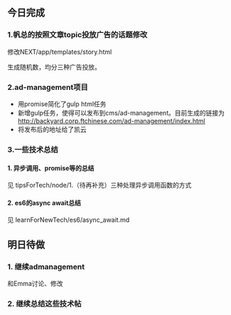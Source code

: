 ## 今日完成
### 1.帆总的按照文章topic投放广告的话题修改
修改NEXT/app/templates/story.html

生成随机数，均分三种广告投放。

### 2.ad-management项目
- 用promise简化了gulp html任务
- 新增gulp任务，使得可以发布到cms/ad-management。目前生成的链接为<http://backyard.corp.ftchinese.com/ad-management/index.html>
- 将发布后的地址给了凯云

### 3.一些技术总结
#### 1. 异步调用、promise等的总结
见 tipsForTech/node/1.（待再补充）三种处理异步调用函数的方式
#### 2. es6的async await总结
见 learnForNewTech/es6/async_await.md

## 明日待做
### 1. 继续admanagement
和Emma讨论、修改

### 2. 继续总结这些技术帖